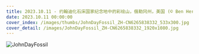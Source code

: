 ```yaml
---
title: 2023.10.11 - 约翰迪化石床国家纪念地中的彩绘山，俄勒冈州，美国 (© Ben Herndon/Tandem Stills + Motion)
date: 2023.10.11 00:00:00
cover_index: /images/thumbs/JohnDayFossil_ZH-CN6265838332_533x300.jpg
cover_detail: /images/JohnDayFossil_ZH-CN6265838332_1920x1080.jpg
---
```


![JohnDayFossil](/images/JohnDayFossil_ZH-CN6265838332_1920x1080.jpg)
